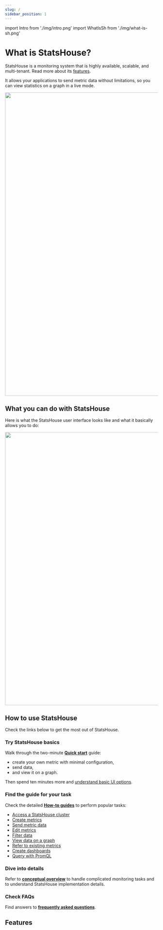 ```yaml
---
slug: /
sidebar_position: 1
---
```


import Intro from './img/intro.png'
import WhatIsSh from './img/what-is-sh.png'

# What is StatsHouse?

StatsHouse is a monitoring system that is highly available, scalable, and multi-tenant.
Read more about its [features](#features).

It allows your applications to send metric data without limitations, so you can view statistics on a graph in a live mode.

<img src={WhatIsSh} width="1000"/>

## What you can do with StatsHouse

Here is what the StatsHouse user interface looks like and what it basically allows you to do:

<img src={Intro} width="900"/>

## How to use StatsHouse

Check the links below to get the most out of StatsHouse.

### Try StatsHouse basics

Walk through the two-minute [**Quick start**](quick-start.md) guide:
* create your own metric with minimal configuration,
* send data,
* and view it on a graph.

Then spend ten minutes more and [understand basic UI options](quick-start.md#understand-basic-ui-options).

### Find the guide for your task

Check the detailed [**How-to guides**](category/how-to) to perform popular tasks:

* [Access a StatsHouse cluster](guides/access-cluster.md)
* [Create metrics](guides/create-metric.md)
* [Send metric data](guides/send-data.md)
* [Edit metrics](guides/edit-metrics.md)
* [Filter data](guides/filter-data.md)
* [View data on a graph](guides/view-graph.md)
* [Refer to existing metrics](guides/refer-to-existing-metrics.md)
* [Create dashboards](guides/dashboards.md)
* [Query with PromQL](guides/query-wth-promql.md)

### Dive into details

Refer to [**conceptual overview**](conceptual-overview.md) to handle complicated monitoring tasks and to understand 
StatsHouse implementation details.

### Check FAQs

Find answers to [**frequently asked questions**](faq.md).

## Features


